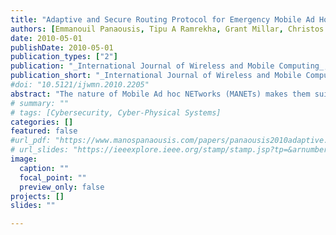 ```yaml
---
title: "Adaptive and Secure Routing Protocol for Emergency Mobile Ad Hoc Networks"
authors: [Emmanouil Panaousis, Tipu A Ramrekha, Grant Millar, Christos Politis]
date: 2010-05-01
publishDate: 2010-05-01
publication_types: ["2"]
publication: "_International Journal of Wireless and Mobile Computing_, (May 2010)"
publication_short: "_International Journal of Wireless and Mobile Computing_"
#doi: "10.5121/ijwmn.2010.2205"
abstract: "The nature of Mobile Ad hoc NETworks (MANETs) makes them suitable to be utilized in the context of an extreme emergency for all involved rescue teams. We use the term emergency MANETs (eMANETs) in order to describe next generation IP-based networks, which are deployed in emergency cases such as forest fires and terrorist attacks. The main goal within the realm of eMANETs is to provide emergency workers with intelligent devices such as smart phones and PDAs. This technology allows communication \"islets\" to be established between the members of the same or different emergency teams (policemen, firemen, paramedics). In this article, we discuss an adaptive and secure routing protocol developed for the purposes of eMANETs. We evaluate the performance of the protocol by comparing it with other widely used routing protocols for MANETs. We finally show that the overhead introduced due to security considerations is affordable to support secure ad-hoc communications among lightweight devices."
# summary: ""
# tags: [Cybersecurity, Cyber-Physical Systems]
categories: []
featured: false
#url_pdf: "https://www.manospanaousis.com/papers/panaousis2010adaptive.pdf"
# url_slides: "https://ieeexplore.ieee.org/stamp/stamp.jsp?tp=&arnumber=8894107"
image:
  caption: ""
  focal_point: ""
  preview_only: false
projects: []
slides: ""

---
```

